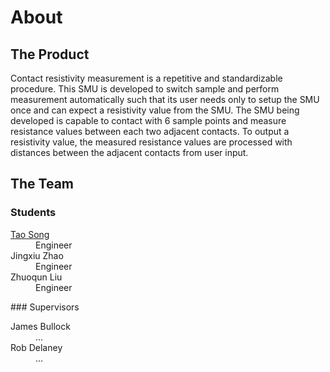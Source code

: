 # About
## The Product
Contact resistivity measurement is a repetitive and standardizable procedure.
This SMU is developed to switch sample and perform measurement automatically such that its user needs only to setup the SMU once and can expect a resistivity value from the SMU.
The SMU being developed is capable to contact with 6 sample points and measure resistance values between each two adjacent contacts.
To output a resistivity value, the measured resistance values are processed with distances between the adjacent contacts from user input.
## The Team
  ### Students
  <dl>
  <dt><a href="https://www.linkedin.com/in/tao-collin-song-69b60b94/">Tao Song</a></dt>
  <dd>Engineer</dd>
  <dt>Jingxiu Zhao</dt>
  <dd>Engineer</dd>
  <dt>Zhuoqun Liu</dt>
  <dd>Engineer</dd>
  </dl>
  ### Supervisors
  <dl>
  <dt>James Bullock</dt>
  <dd>...</dd>
  <dt>Rob Delaney</dt>
  <dd>...</dd>
  </dl> 
